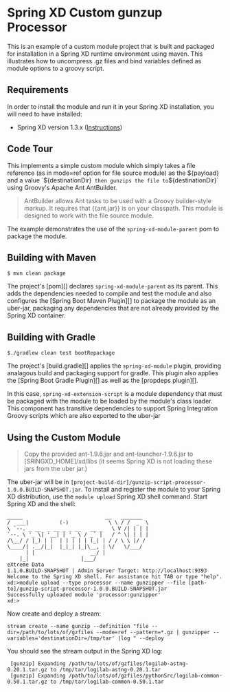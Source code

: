 Spring XD Custom gunzup Processor
=============================

This is an example of a custom module project that is built and packaged for installation in a Spring XD runtime environment using maven. 
This illustrates how to uncompress .gz files and bind variables defined as module options to a groovy script.

## Requirements

In order to install the module and run it in your Spring XD installation, you will need to have installed:

* Spring XD version 1.3.x ([Instructions](http://docs.spring.io/spring-xd/docs/current/reference/html/#getting-started))

## Code Tour

This implements a simple custom module which simply takes a file reference (as in mode=ref option for file source module) as the ${payload} and a value `${destinationDir}`  then gunzips the file to `${destinationDir}` using Groovy's Apache Ant AntBuilder. 
> AntBuilder allows Ant tasks to be used with a Groovy builder-style markup. It requires that {{ant.jar}} is on your classpath. This module is designed to work with the file source module.

The example demonstrates the use of the `spring-xd-module-parent` pom to package the module.

## Building with Maven

	$ mvn clean package

The project's [pom][] declares `spring-xd-module-parent` as its parent. This adds the dependencies needed to compile and test 
the module and also configures the [Spring Boot Maven Plugin][] to package the module as an uber-jar, packaging any dependencies that are not already provided by the Spring XD container. 

## Building with Gradle

	$./gradlew clean test bootRepackage

The project's [build.gradle][] applies the `spring-xd-module` plugin, providing analagous build and packaging support for gradle. This plugin also applies the [Spring Boot Gradle Plugin][] as well as the [propdeps plugin][]. 


In this case, `spring-xd-extension-script` is a module dependency that must be packaged with the module to be loaded by the module's class loader.
 This component has transitive dependencies to support Spring Integration Groovy scripts which are also exported to the uber-jar

## Using the Custom Module

> Copy the provided ant-1.9.6.jar and ant-launcher-1.9.6.jar to [SRINGXD_HOME]/xd/libs (it seems Spring XD is not loading these jars from the uber jar.)

The uber-jar will be in `[project-build-dir]/gunzip-script-processor-1.0.0.BUILD-SNAPSHOT.jar`. To install and register the module to your Spring XD distribution,
 use the `module upload` Spring XD shell command. Start Spring XD and the shell:


	_____                           __   _______
	/  ___|          (-)             \ \ / /  _  \
	\ `--. _ __  _ __ _ _ __   __ _   \ V /| | | |
 	`--. \ '_ \| '__| | '_ \ / _` |   / ^ \| | | |
	/\__/ / |_) | |  | | | | | (_| | / / \ \ |/ /
	\____/| .__/|_|  |_|_| |_|\__, | \/   \/___/
    	  | |                  __/ |
      	|_|                 |___/
	eXtreme Data
	1.1.0.BUILD-SNAPSHOT | Admin Server Target: http://localhost:9393
	Welcome to the Spring XD shell. For assistance hit TAB or type "help".
	xd:>module upload --type processor --name gunzipper --file [path-to]/gunzip-script-processor-1.0.0.BUILD-SNAPSHOT.jar
	Successfully uploaded module 'processor:gunzipper'
	xd:>


Now create and deploy a stream:

	stream create --name gunzip --definition "file --dir=/path/to/lots/of/gzfiles --mode=ref --pattern=*.gz | gunzipper --variables='destinationDir=/tmp/tar' |log " --deploy 


You should see the stream output in the Spring XD log:


	 [gunzip] Expanding /path/to/lots/of/gzfiles/logilab-astng-0.20.1.tar.gz to /tmp/tar/logilab-astng-0.20.1.tar
	 [gunzip] Expanding /path/to/lots/of/gzfiles/pythonSrc/logilab-common-0.50.1.tar.gz to /tmp/tar/logilab-common-0.50.1.tar


